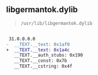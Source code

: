## libgermantok.dylib

> `/usr/lib/libgermantok.dylib`

```diff

 31.0.0.0.0
-  __TEXT.__text: 0x1af0
+  __TEXT.__text: 0x1a4c
   __TEXT.__auth_stubs: 0x190
   __TEXT.__const: 0x7b
   __TEXT.__cstring: 0x4f

```
